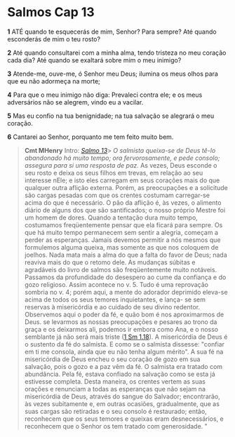 # Salmos Cap 13

**1** 	ATÉ quando te esquecerás de mim, Senhor? Para sempre? Até quando esconderás de mim o teu rosto?

**2** 	Até quando consultarei com a minha alma, tendo tristeza no meu coração cada dia? Até quando se exaltará sobre mim o meu inimigo?

**3** 	Atende-me, ouve-me, ó Senhor meu Deus; ilumina os meus olhos para que eu não adormeça na morte;

**4** 	Para que o meu inimigo não diga: Prevaleci contra ele; e os meus adversários não se alegrem, vindo eu a vacilar.

**5** 	Mas eu confio na tua benignidade; na tua salvação se alegrará o meu coração.

**6** 	Cantarei ao Senhor, porquanto me tem feito muito bem.


> **Cmt MHenry** Intro: *[Salmo 13](../19A-Sl/13.md#0)*> *O salmista queixa-se de Deus tê-lo abandonado há muito tempo; ora fervorosamente, e pede consolo; assegura para si uma resposta de paz.* As vezes, Deus esconde o seu rosto e deixa os seus filhos em trevas, em relação ao seu interesse nEle; e isto eles carregam em seus corações mais do que qualquer outra aflição externa. Porém, as preocupações e a solicitude são cargas pesadas com que os crentes costumam carregar-se acima do que é necessário. O pão da aflição é, às vezes, o alimento diário de alguns dos que são santificados; o nosso próprio Mestre foi um homem de dores. Quando a tentação dura muito tempo, costumamos freqüentemente pensar que ela ficará para sempre. Os que há muito tempo permanecem sem sentir a alegria, começam a perder as esperanças. Jamais devemos permitir a nós mesmos que formulemos alguma queixa, mas somente as que nos coloquem de joelhos. Nada mata mais a alma do que a falta do favor de Deus; nada reaviva mais do que o retomo dele. As mudanças súbitas e agradáveis do livro de salmos são freqüentemente muito notáveis. Passamos da profundidade do desespero ao cume da confiança e do gozo religioso. Assim acontece no v. 5. Tudo é uma reprovação sombria no v. 4; porém aqui, a mente do adorador deprimido eleva-se acima de todos os seus temores inquietantes, e lança- se sem reservas à misericórdia e ao cuidado de seu divino redentor. Observemos aqui o poder da fé, e quão bom é nos aproximarmos de Deus. se levarmos as nossas preocupações e pesares ao trono da graça e os deixarmos ali, podemos ir embora como Ana, e o nosso semblante já não será mais triste ([1 Sm 1.18](../09A-1Sm/01.md#18)). A misericórdia de Deus é o sustento da fé do salmista. E como se o salmista dissesse: "confiar em ti me consola, ainda que eu não tenha algum mérito". A sua fé na misericórdia de Deus encheu o seu coração de gozo em sua salvação, pois o gozo e a paz vêm da fé. O salmista era tratado com abundância. Pela fé, estava confiado na salvação como se esta já estivesse completa. Desta maneira, os crentes vertem as suas orações e renunciam a todas as esperanças que não sejam na misericórdia de Deus, através do sangue do Salvador; encontrarão, às vezes subitamente e, em outras ocasiões, gradualmente, que as suas cargas são retiradas e o seu consolo é restaurado; então, reconhecem que os seus temores e queixas eram desnecessários, e reconhecem que o Senhor os tem tratado com generosidade. "